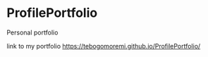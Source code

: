 # ProfilePortfolio
Personal portfolio

link to my portfolio
 https://tebogomoremi.github.io/ProfilePortfolio/
